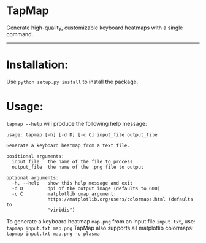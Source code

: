 TapMap
===================
Generate high-quality, customizable keyboard heatmaps with a single command.
- - - - 

# Installation: #
Use `python setup.py install` to install the package.

# Usage: #
`tapmap --help` will produce the following help message:
```
usage: tapmap [-h] [-d D] [-c C] input_file output_file

Generate a keyboard heatmap from a text file.

positional arguments:
  input_file   the name of the file to process
  output_file  the name of the .png file to output

optional arguments:
  -h, --help   show this help message and exit
  -d D         dpi of the output image (defaults to 600)
  -c C         matplotlib cmap argument:
               https://matplotlib.org/users/colormaps.html (defaults to
               "viridis")
```
To generate a keyboard heatmap `map.png` from an input file `input.txt`, use: `tapmap input.txt map.png`
TapMap also supports all matplotlib colormaps: `tapmap input.txt map.png -c plasma`